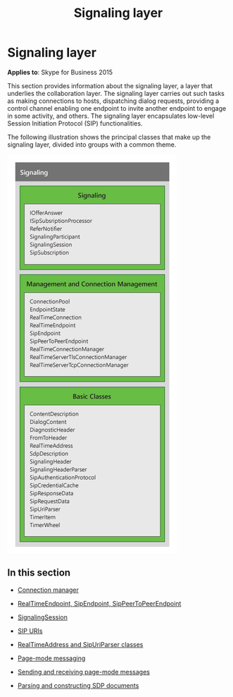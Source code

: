 ﻿---
title: Signaling layer
TOCTitle: Signaling layer
ms:assetid: 994070d8-7071-4457-9796-53e5c680964e
ms:mtpsurl: https://msdn.microsoft.com/en-us/library/Dn466046(v=office.16)
ms:contentKeyID: 65239986
ms.date: 07/27/2015
mtps_version: v=office.16
---

# Signaling layer


**Applies to**: Skype for Business 2015

This section provides information about the signaling layer, a layer that underlies the collaboration layer. The signaling layer carries out such tasks as making connections to hosts, dispatching dialog requests, providing a control channel enabling one endpoint to invite another endpoint to engage in some activity, and others. The signaling layer encapsulates low-level Session Initiation Protocol (SIP) functionalities.

The following illustration shows the principal classes that make up the signaling layer, divided into groups with a common theme.

![UCMA signaling layer classes](images/Dn466046.UCMA-Signaling(Office.16).png "UCMA signaling layer classes")

## In this section

  - [Connection manager](connection-manager.md)

  - [RealTimeEndpoint, SipEndpoint, SipPeerToPeerEndpoint](realtimeendpoint-sipendpoint-sippeertopeerendpoint.md)

  - [SignalingSession](signalingsession.md)

  - [SIP URIs](sip-uris.md)

  - [RealTimeAddress and SipUriParser classes](realtimeaddress-and-sipuriparser-classes.md)

  - [Page-mode messaging](page-mode-messaging.md)

  - [Sending and receiving page-mode messages](sending-and-receiving-page-mode-messages.md)

  - [Parsing and constructing SDP documents](parsing-and-constructing-sdp-documents.md)

